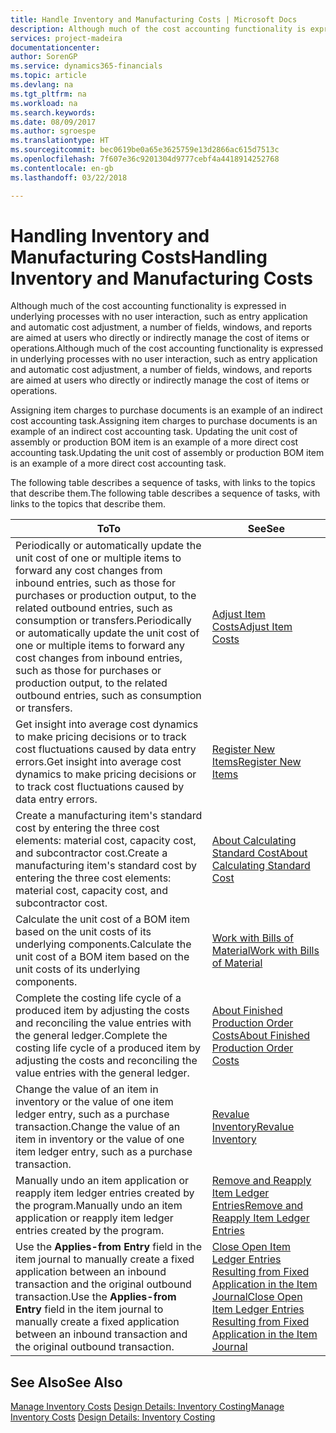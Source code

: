 ```yaml
---
title: Handle Inventory and Manufacturing Costs | Microsoft Docs
description: Although much of the cost accounting functionality is expressed in underlying processes with no user interaction, such as entry application and automatic cost adjustment, a number of fields, windows, and reports are aimed at users who directly or indirectly manage the cost of items or operations.
services: project-madeira
documentationcenter: 
author: SorenGP
ms.service: dynamics365-financials
ms.topic: article
ms.devlang: na
ms.tgt_pltfrm: na
ms.workload: na
ms.search.keywords: 
ms.date: 08/09/2017
ms.author: sgroespe
ms.translationtype: HT
ms.sourcegitcommit: bec0619be0a65e3625759e13d2866ac615d7513c
ms.openlocfilehash: 7f607e36c9201304d9777cebf4a4418914252768
ms.contentlocale: en-gb
ms.lasthandoff: 03/22/2018

---
```

# <a name="handling-inventory-and-manufacturing-costs"></a><span data-ttu-id="6a2b0-103">Handling Inventory and Manufacturing Costs</span><span class="sxs-lookup"><span data-stu-id="6a2b0-103">Handling Inventory and Manufacturing Costs</span></span>
<span data-ttu-id="6a2b0-104">Although much of the cost accounting functionality is expressed in underlying processes with no user interaction, such as entry application and automatic cost adjustment, a number of fields, windows, and reports are aimed at users who directly or indirectly manage the cost of items or operations.</span><span class="sxs-lookup"><span data-stu-id="6a2b0-104">Although much of the cost accounting functionality is expressed in underlying processes with no user interaction, such as entry application and automatic cost adjustment, a number of fields, windows, and reports are aimed at users who directly or indirectly manage the cost of items or operations.</span></span>  

 <span data-ttu-id="6a2b0-105">Assigning item charges to purchase documents is an example of an indirect cost accounting task.</span><span class="sxs-lookup"><span data-stu-id="6a2b0-105">Assigning item charges to purchase documents is an example of an indirect cost accounting task.</span></span> <span data-ttu-id="6a2b0-106">Updating the unit cost of assembly or production BOM item is an example of a more direct cost accounting task.</span><span class="sxs-lookup"><span data-stu-id="6a2b0-106">Updating the unit cost of assembly or production BOM item is an example of a more direct cost accounting task.</span></span>  

 <span data-ttu-id="6a2b0-107">The following table describes a sequence of tasks, with links to the topics that describe them.</span><span class="sxs-lookup"><span data-stu-id="6a2b0-107">The following table describes a sequence of tasks, with links to the topics that describe them.</span></span>   

|<span data-ttu-id="6a2b0-108">**To**</span><span class="sxs-lookup"><span data-stu-id="6a2b0-108">**To**</span></span>|<span data-ttu-id="6a2b0-109">**See**</span><span class="sxs-lookup"><span data-stu-id="6a2b0-109">**See**</span></span>|  
|------------|-------------|  
|<span data-ttu-id="6a2b0-110">Periodically or automatically update the unit cost of one or multiple items to forward any cost changes from inbound entries, such as those for purchases or production output, to the related outbound entries, such as consumption or transfers.</span><span class="sxs-lookup"><span data-stu-id="6a2b0-110">Periodically or automatically update the unit cost of one or multiple items to forward any cost changes from inbound entries, such as those for purchases or production output, to the related outbound entries, such as consumption or transfers.</span></span>|[<span data-ttu-id="6a2b0-111">Adjust Item Costs</span><span class="sxs-lookup"><span data-stu-id="6a2b0-111">Adjust Item Costs</span></span>](inventory-how-adjust-item-costs.md)|  
|<span data-ttu-id="6a2b0-112">Get insight into average cost dynamics to make pricing decisions or to track cost fluctuations caused by data entry errors.</span><span class="sxs-lookup"><span data-stu-id="6a2b0-112">Get insight into average cost dynamics to make pricing decisions or to track cost fluctuations caused by data entry errors.</span></span>|[<span data-ttu-id="6a2b0-113">Register New Items</span><span class="sxs-lookup"><span data-stu-id="6a2b0-113">Register New Items</span></span>](inventory-how-register-new-items.md)|  
|<span data-ttu-id="6a2b0-114">Create a manufacturing item's standard cost by entering the three cost elements: material cost, capacity cost, and subcontractor cost.</span><span class="sxs-lookup"><span data-stu-id="6a2b0-114">Create a manufacturing item's standard cost by entering the three cost elements: material cost, capacity cost, and subcontractor cost.</span></span>|[<span data-ttu-id="6a2b0-115">About Calculating Standard Cost</span><span class="sxs-lookup"><span data-stu-id="6a2b0-115">About Calculating Standard Cost</span></span>](finance-about-calculating-standard-cost.md)|  
|<span data-ttu-id="6a2b0-116">Calculate the unit cost of a BOM item based on the unit costs of its underlying components.</span><span class="sxs-lookup"><span data-stu-id="6a2b0-116">Calculate the unit cost of a BOM item based on the unit costs of its underlying components.</span></span>|[<span data-ttu-id="6a2b0-117">Work with Bills of Material</span><span class="sxs-lookup"><span data-stu-id="6a2b0-117">Work with Bills of Material</span></span>](inventory-how-work-BOMs.md)|  
|<span data-ttu-id="6a2b0-118">Complete the costing life cycle of a produced item by adjusting the costs and reconciling the value entries with the general ledger.</span><span class="sxs-lookup"><span data-stu-id="6a2b0-118">Complete the costing life cycle of a produced item by adjusting the costs and reconciling the value entries with the general ledger.</span></span>|[<span data-ttu-id="6a2b0-119">About Finished Production Order Costs</span><span class="sxs-lookup"><span data-stu-id="6a2b0-119">About Finished Production Order Costs</span></span>](finance-about-finished-production-order-costs.md)|  
|<span data-ttu-id="6a2b0-120">Change the value of an item in inventory or the value of one item ledger entry, such as a purchase transaction.</span><span class="sxs-lookup"><span data-stu-id="6a2b0-120">Change the value of an item in inventory or the value of one item ledger entry, such as a purchase transaction.</span></span>|[<span data-ttu-id="6a2b0-121">Revalue Inventory</span><span class="sxs-lookup"><span data-stu-id="6a2b0-121">Revalue Inventory</span></span>](inventory-how-revalue-inventory.md)|
|<span data-ttu-id="6a2b0-122">Manually undo an item application or reapply item ledger entries created by the program.</span><span class="sxs-lookup"><span data-stu-id="6a2b0-122">Manually undo an item application or reapply item ledger entries created by the program.</span></span>|[<span data-ttu-id="6a2b0-123">Remove and Reapply Item Ledger Entries</span><span class="sxs-lookup"><span data-stu-id="6a2b0-123">Remove and Reapply Item Ledger Entries</span></span>](finance-how-to-remove-and-reapply-item-entries.md)|  
|<span data-ttu-id="6a2b0-124">Use the **Applies-from Entry** field in the item journal to manually create a fixed application between an inbound transaction and the original outbound transaction.</span><span class="sxs-lookup"><span data-stu-id="6a2b0-124">Use the **Applies-from Entry** field in the item journal to manually create a fixed application between an inbound transaction and the original outbound transaction.</span></span>|[<span data-ttu-id="6a2b0-125">Close Open Item Ledger Entries Resulting from Fixed Application in the Item Journal</span><span class="sxs-lookup"><span data-stu-id="6a2b0-125">Close Open Item Ledger Entries Resulting from Fixed Application in the Item Journal</span></span>](finance-how-to-close-open-item-ledger-entries-resulting-from-fixed-application-in-the-item-journal.md)|  

## <a name="see-also"></a><span data-ttu-id="6a2b0-126">See Also</span><span class="sxs-lookup"><span data-stu-id="6a2b0-126">See Also</span></span>  
<span data-ttu-id="6a2b0-127">[Manage Inventory Costs](finance-manage-inventory-costs.md)
[Design Details: Inventory Costing](design-details-inventory-costing.md)</span><span class="sxs-lookup"><span data-stu-id="6a2b0-127">[Manage Inventory Costs](finance-manage-inventory-costs.md)
[Design Details: Inventory Costing](design-details-inventory-costing.md)</span></span>

